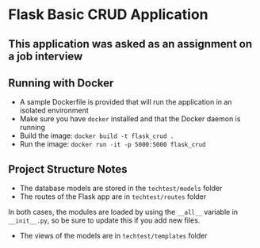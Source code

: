 # Flask Basic CRUD Application

## This application was asked as an assignment on a job interview

## Running with Docker

- A sample Dockerfile is provided that will run the application in an isolated environment
- Make sure you have `docker` installed and that the Docker daemon is running
- Build the image: `docker build -t flask_crud .`
- Run the image: `docker run -it -p 5000:5000 flask_crud`

## Project Structure Notes

- The database models are stored in the `techtest/models` folder
- The routes of the Flask app are in `techtest/routes` folder


In both cases, the modules are loaded by using the `__all__` variable in `__init__.py`, so be sure to update this if you add new files.

- The views of the models are in `techtest/templates` folder
